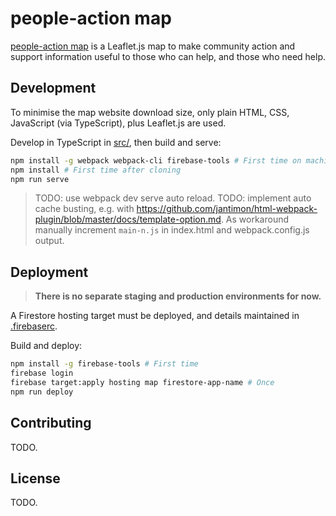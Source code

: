# people-action map

[people-action map](https://people-action-map.web.app) is a Leaflet.js map to make community action and support information useful to those who can help, and those who need help.

## Development

To minimise the map website download size, only plain HTML, CSS, JavaScript (via TypeScript), plus Leaflet.js are used.

Develop in TypeScript in [src/](./src/), then build and serve:

```bash
npm install -g webpack webpack-cli firebase-tools # First time on machine
npm install # First time after cloning
npm run serve
```

> TODO: use webpack dev serve auto reload.
> TODO: implement auto cache busting, e.g. with https://github.com/jantimon/html-webpack-plugin/blob/master/docs/template-option.md. As workaround manually increment `main-n.js` in index.html and webpack.config.js output.

## Deployment

> **There is no separate staging and production environments for now.**

A Firestore hosting target must be deployed, and details maintained in [.firebaserc](./.firebaserc).

Build and deploy:

```bash
npm install -g firebase-tools # First time
firebase login
firebase target:apply hosting map firestore-app-name # Once
npm run deploy
```

## Contributing

TODO.

## License

TODO.
